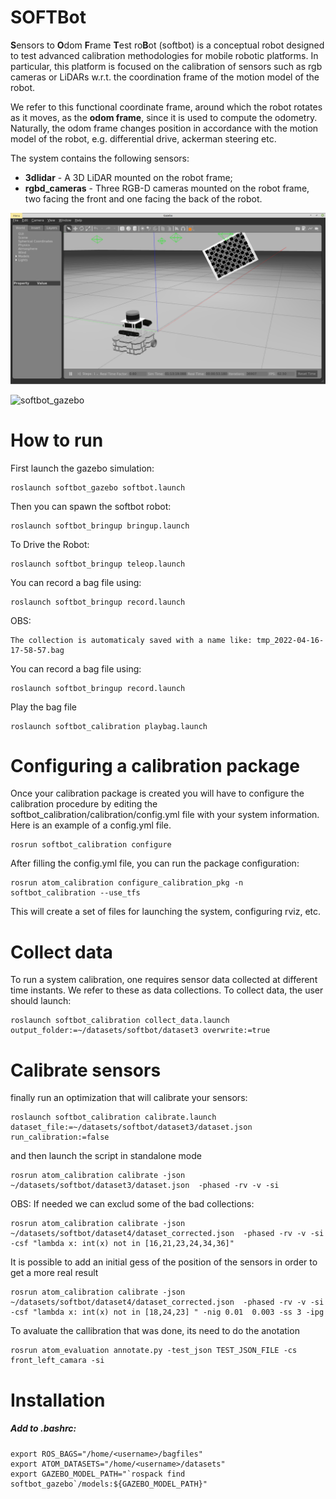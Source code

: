 # SOFTBot
**S**ensors to **O**dom **F**rame **T**est ro**B**ot (softbot) is a conceptual robot designed to test advanced calibration methodologies for mobile robotic platforms. In particular, this platform is focused on the calibration of sensors such as rgb cameras or LiDARs w.r.t. the coordination frame of the motion model of the robot. 

We refer to this functional coordinate frame, around which the robot rotates as it moves, as the **odom frame**, since it is used to compute the odometry. Naturally, the odom frame changes position in accordance with the motion model of the robot, e.g. differential drive, ackerman steering etc. 

The system contains the following sensors:
- **3dlidar** - A 3D LiDAR mounted on the robot frame;
- **rgbd_cameras** - Three RGB-D cameras mounted on the robot frame, two facing the front and one facing the back of the robot.

![softbot_gazebo](docs/gazebo.png)

![softbot_gazebo](docs/softbot_rviz.gif)

# How to run

First launch the gazebo simulation:

    roslaunch softbot_gazebo softbot.launch 

Then you can spawn the softbot robot:

    roslaunch softbot_bringup bringup.launch

To Drive the Robot:

    roslaunch softbot_bringup teleop.launch 

You can record a bag file using:

    roslaunch softbot_bringup record.launch

OBS: 
       
    The collection is automaticaly saved with a name like: tmp_2022-04-16-17-58-57.bag

You can record a bag file using:

    roslaunch softbot_bringup record.launch

Play the bag file

    roslaunch softbot_calibration playbag.launch

#   Configuring a calibration package
Once your calibration package is created you will have to configure the calibration procedure by editing the softbot_calibration/calibration/config.yml file with your system information. Here is an example of a config.yml file.
    
    rosrun softbot_calibration configure 


After filling the config.yml file, you can run the package configuration:

    rosrun atom_calibration configure_calibration_pkg -n softbot_calibration --use_tfs

This will create a set of files for launching the system, configuring rviz, etc.

#   Collect data

To run a system calibration, one requires sensor data collected at different time instants. We refer to these as data collections. To collect data, the user should launch:

    roslaunch softbot_calibration collect_data.launch  output_folder:=~/datasets/softbot/dataset3 overwrite:=true
# Calibrate sensors
finally run an optimization that will calibrate your sensors:

    roslaunch softbot_calibration calibrate.launch dataset_file:=~/datasets/softbot/dataset3/dataset.json run_calibration:=false 

and then launch the script in standalone mode

    rosrun atom_calibration calibrate -json ~/datasets/softbot/dataset3/dataset.json  -phased -rv -v -si
OBS: If needed we can exclud some of the bad collections:

    rosrun atom_calibration calibrate -json ~/datasets/softbot/dataset4/dataset_corrected.json  -phased -rv -v -si -csf "lambda x: int(x) not in [16,21,23,24,34,36]"

It is possible to add an initial gess of the position of the sensors in order to get a more real result

    rosrun atom_calibration calibrate -json ~/datasets/softbot/dataset4/dataset_corrected.json  -phased -rv -v -si -csf "lambda x: int(x) not in [18,24,23] " -nig 0.01  0.003 -ss 3 -ipg

To avaluate the callibration that was done, its need to do the anotation

    rosrun atom_evaluation annotate.py -test_json TEST_JSON_FILE -cs front_left_camara -si
                

# Installation

##### Add to .bashrc:
```
export ROS_BAGS="/home/<username>/bagfiles"
export ATOM_DATASETS="/home/<username>/datasets"
export GAZEBO_MODEL_PATH="`rospack find softbot_gazebo`/models:${GAZEBO_MODEL_PATH}"
```
